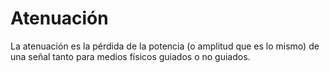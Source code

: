 # Atenuación

La atenuación es la pérdida de la potencia (o amplitud que es lo mismo) de una señal tanto para medios físicos guiados o no guiados.